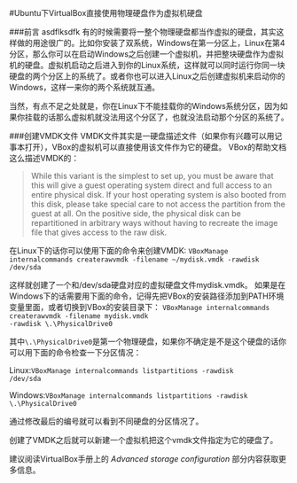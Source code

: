 #Ubuntu下VirtualBox直接使用物理硬盘作为虚拟机硬盘

###前言
asdflksdfk
有的时候需要将一整个物理硬盘都当作虚拟的硬盘，其实这样做的用途很广的。比如你安装了双系统，Windows在第一分区上，Linux在第4分区，那么你可以在启动Windows之后创建一个虚拟机，并把整块硬盘作为虚拟机的硬盘。虚拟机启动之后进入到你的Linux系统，这样就可以同时运行你同一块硬盘的两个分区上的系统了。或者你也可以进入Linux之后创建虚拟机来启动你的Windows，这样一来你的两个系统就互通。

当然，有点不足之处就是，你在Linux下不能挂载你的Windows系统分区，因为如果你挂载的话那么虚拟机就没法用这个分区了，也就没法启动那个分区的系统了。

###创建VMDK文件
VMDK文件其实是一硬盘描述文件（如果你有兴趣可以用记事本打开），VBox的虚拟机可以直接使用该文件作为它的硬盘。
VBox的帮助文档这么描述VMDK的：
> While this variant is the simplest to set up, you must be aware that this will give a guest operating system direct and full access to an entire physical disk. If your host operating system is also booted from this disk, please take special care to not access the partition from the guest at all. On the positive side, the physical disk can be repartitioned in arbitrary ways without having to recreate the image file that gives access to the raw disk.


在Linux下的话你可以使用下面的命令来创建VMDK:
<code>VBoxManage internalcommands createrawvmdk -filename ~/mydisk.vmdk -rawdisk /dev/sda</code>

这样就创建了一个和/dev/sda硬盘对应的虚拟硬盘文件mydisk.vmdk。
如果是在Windows下的话需要用下面的命令，记得先把VBox的安装路径添加到PATH环境变量里面，或者切换到VBox的安装目录下：
<code>VBoxManage internalcommands createrawvmdk -filename mydisk.vmdk -rawdisk \\.\PhysicalDrive0</code>

其中<code>\\.\PhysicalDrive0</code>是第一个物理硬盘，如果你不确定是不是这个硬盘的话你可以用下面的命令检查一下分区情况：

Linux:<code>VBoxManage internalcommands listpartitions -rawdisk /dev/sda</code>

Windows:<code>VBoxManage internalcommands listpartitions -rawdisk \\.\PhysicalDrive0</code>

通过修改最后的编号就可以看到不同硬盘的分区情况了。

创建了VMDK之后就可以新建一个虚拟机把这个vmdk文件指定为它的硬盘了。

建议阅读VirtualBox手册上的 *Advanced storage configuration* 部分内容获取更多信息。


